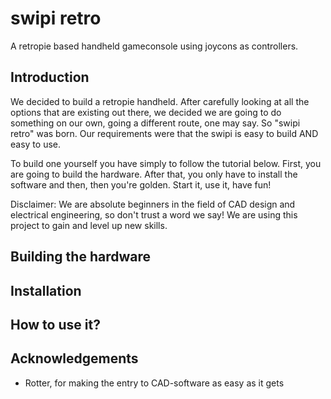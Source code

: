 # swipi retro
A retropie based handheld gameconsole using joycons as controllers.

## Introduction
We decided to build a retropie handheld. After carefully looking at all the options that are existing out there, we decided we are going to do something on our own, going a different route, one may say. So "swipi retro" was born. Our requirements were that the swipi is easy to build AND easy to use.

To build one yourself you have simply to follow the tutorial below. First, you are going to build the hardware. After that, you only have to install the software and then, then you're golden. Start it, use it, have fun!

Disclaimer: We are absolute beginners in the field of CAD design and electrical engineering, so don't trust a word we say! We are using this project to gain and level up new skills.

## Building the hardware

## Installation

## How to use it?

## Acknowledgements
* Rotter, for making the entry to CAD-software as easy as it gets
